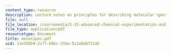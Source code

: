 ```yaml
---
content_type: resource
description: Lecture notes on principles for describing molecular spectroscopy.
file: null
file_location: /coursemedia/5-33-advanced-chemical-experimentation-and-instrumentation-fall-2007/13e358b92c7768bc31be5c1a8a8713ab_molecspec.pdf
file_type: application/pdf
resourcetype: Document
title: molecspec.pdf
uid: 13e358b9-2c77-68bc-31be-5c1a8a8713ab
---
```

